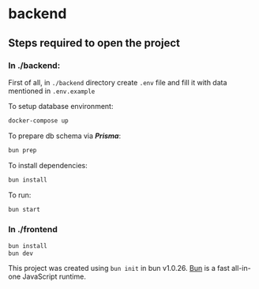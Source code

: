 # backend

## Steps required to open the project

### In ./backend:

First of all, in `./backend` directory create `.env` file and fill it with data mentioned in `.env.example`

To setup database environment:

```bash
docker-compose up
```

To prepare db schema via _**Prisma**_:

```bash
bun prep
```

To install dependencies:

```bash
bun install
```

To run:

```bash
bun start
```

### In ./frontend

```bash
bun install
bun dev
```

This project was created using `bun init` in bun v1.0.26. [Bun](https://bun.sh) is a fast all-in-one JavaScript runtime.
